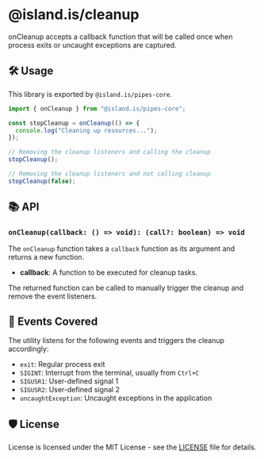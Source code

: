 # @island.is/cleanup

onCleanup accepts a callback function that will be called once when process exits or uncaught exceptions are captured.

## 🛠️ Usage

This library is exported by `@island.is/pipes-core`.

```ts
import { onCleanup } from "@island.is/pipes-core";

const stopCleanup = onCleanup(() => {
  console.log("Cleaning up resources...");
});

// Removing the cleanup listeners and calling the cleanup
stopCleanup();

// Removing the cleanup listeners and not calling cleanup
stopCleanup(false);
```

## 📚 API

### `onCleanup(callback: () => void): (call?: boolean) => void`

The `onCleanup` function takes a `callback` function as its argument and returns a new function.

- **callback**: A function to be executed for cleanup tasks.

The returned function can be called to manually trigger the cleanup and remove the event listeners.

## 🚦 Events Covered

The utility listens for the following events and triggers the cleanup accordingly:

- `exit`: Regular process exit
- `SIGINT`: Interrupt from the terminal, usually from `Ctrl+C`
- `SIGUSR1`: User-defined signal 1
- `SIGUSR2`: User-defined signal 2
- `uncaughtException`: Uncaught exceptions in the application

## 🛡️ License

License is licensed under the MIT License - see the [LICENSE](LICENSE) file for details.
